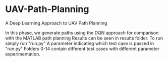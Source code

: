 # UAV-Path-Planning
A Deep Learning Approach to UAV Path Planning

In this phase, we generate paths using the DQN approach for comparison with the MATLAB path planning
Results can be seen in results folder.
To run simply run "run.py" A parameter indicating which test case is passed in "run.py"
Folders 0-14 contain different test cases with different parameter experimentation.
